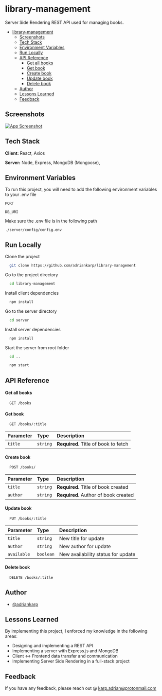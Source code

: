 # library-management

Server Side Rendering REST API used for managing books.

- [library-management](#library-management)
  * [Screenshots](#screenshots)
  * [Tech Stack](#tech-stack)
  * [Environment Variables](#environment-variables)
  * [Run Locally](#run-locally)
  * [API Reference](#api-reference)
      - [Get all books](#get-all-books)
      - [Get book](#get-book)
      - [Create book](#create-book)
      - [Update book](#update-book)
      - [Delete book](#delete-book)
  * [Author](#author)
  * [Lessons Learned](#lessons-learned)
  * [Feedback](#feedback)

## Screenshots

[![App Screenshot](https://i.postimg.cc/0QVPhPmb/image.png)](https://postimg.cc/9Rw673Lh)

## Tech Stack

**Client:** React, Axios

**Server:** Node, Express, MongoDB (Mongoose),

## Environment Variables

To run this project, you will need to add the following environment variables to your .env file

`PORT`

`DB_URI`

Make sure the .env file is in the following path

```
./server/config/config.env
```

## Run Locally

Clone the project

```bash
  git clone https://github.com/adriankarp/library-management
```

Go to the project directory

```bash
  cd library-management
```

Install client dependencies

```bash
  npm install
```

Go to the server directory

```bash
  cd server
```

Install server dependencies

```bash
  npm install
```

Start the server from root folder

```bash
  cd ..

  npm start
```

## API Reference

#### Get all books

```http
  GET /books
```

#### Get book

```http
  GET /books/:title
```

| Parameter | Type     | Description                          |
| :-------- | :------- | :----------------------------------- |
| `title`   | `string` | **Required**. Title of book to fetch |

#### Create book

```http
  POST /books/
```

| Parameter | Type     | Description                          |
| :-------- | :------- | :----------------------------------- |
| `title`   | `string` | **Required**. Title of book created  |
| `author`  | `string` | **Required**. Author of book created |

#### Update book

```http
  PUT /books/:title
```

| Parameter   | Type      | Description                        |
| :---------- | :-------- | :--------------------------------- |
| `title`     | `string`  | New title for update               |
| `author`    | `string`  | New author for update              |
| `available` | `boolean` | New availability status for update |

#### Delete book

```http
  DELETE /books/:title
```

## Author

- [@adriankarp](https://github.com/adriankarp)

## Lessons Learned

By implementing this project, I enforced my knowledge in the following areas:

- Designing and implementing a REST API
- Implementing a server with Express.js and MongoDB
- Client <-> Frontend data transfer and communication
- Implementing Server Side Rendering in a full-stack project

## Feedback

If you have any feedback, please reach out @ karp.adrian@protonmail.com

